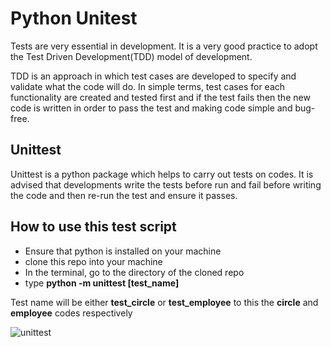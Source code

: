 # Python Unitest
Tests are very essential in development. It is a very good practice to adopt the Test Driven Development(TDD)
model of development. 

TDD is an approach in which test cases are developed to specify and validate what the code will do. In simple terms, test cases for each functionality are created and tested first and if the test fails then the new code is written in order to pass the test and making code simple and bug-free.

## Unittest
Unittest is a python package which helps to carry out tests on codes. It is advised that developments write the 
tests before run and fail before writing the code and then re-run the test and ensure it passes.

## How to use this test script
- Ensure that python is installed on your machine 
- clone this repo into your machine
- In the terminal, go to the directory of the cloned repo
- type __python -m unittest [test_name]__

Test name will be either __test_circle__ or __test_employee__ to this the __circle__ and __employee__ codes respectively

![unittest](https://user-images.githubusercontent.com/105838374/211094366-f7f79edb-e027-44b1-80f7-49a1845bd336.JPG)
